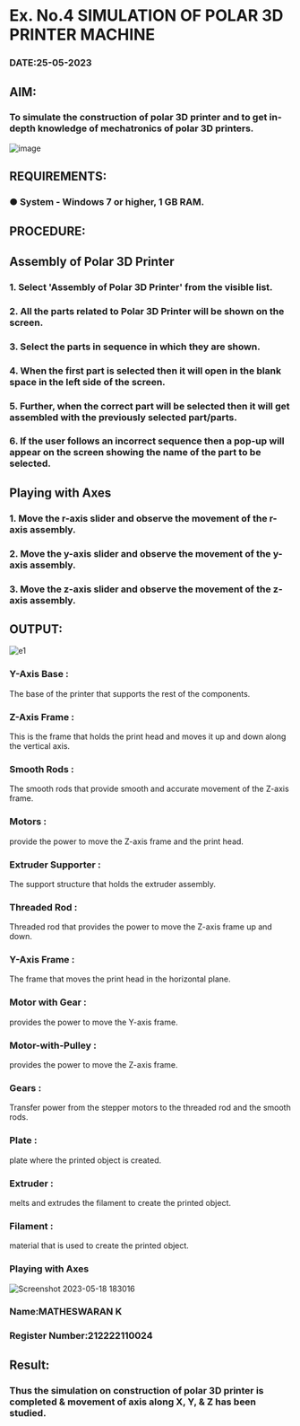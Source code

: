 # Ex. No.4 SIMULATION OF POLAR 3D PRINTER MACHINE
### DATE:25-05-2023
## AIM:
### To simulate the construction of polar 3D printer and to get in-depth knowledge of mechatronics of polar 3D printers.
![image](https://github.com/Sellakumar1987/Ex.-No.-4---SIMULATION-OF-POLAR-3D-PRINTER-MACHINE/assets/113594316/b551f195-9877-49a2-99bb-a9efcfb3381a)
## REQUIREMENTS:
### ●	System - Windows 7 or higher, 1 GB RAM.

## PROCEDURE:

## Assembly of Polar 3D Printer
### 1.	Select 'Assembly of Polar 3D Printer' from the visible list.
### 2.	All the parts related to Polar 3D Printer will be shown on the screen.
### 3.	Select the parts in sequence in which they are shown.
### 4.	When the first part is selected then it will open in the blank space in the left side of the screen.
### 5.	Further, when the correct part will be selected then it will get assembled with the previously selected part/parts.
### 6.	If the user follows an incorrect sequence then a pop-up will appear on the screen showing the name of the part to be selected.

## Playing with Axes
### 1.	Move the r-axis slider and observe the movement of the r-axis assembly.
### 2.	Move the y-axis slider and observe the movement of the y-axis assembly.
### 3.	Move the z-axis slider and observe the movement of the z-axis assembly.

## OUTPUT:
![e1](https://github.com/mathes6112004/Ex.-No.-4---SIMULATION-OF-POLAR-3D-PRINTER-MACHINE/assets/119477782/9064232d-b0e7-48f0-b6be-5ee7a8a1c9a4)
### Y-Axis Base :
The base of the printer that supports the rest of the components.

### Z-Axis Frame :
This is the frame that holds the print head and moves it up and down along the vertical axis.

### Smooth Rods :
The smooth rods that provide smooth and accurate movement of the Z-axis frame.

### Motors :
provide the power to move the Z-axis frame and the print head.

### Extruder Supporter :
The support structure that holds the extruder assembly.

### Threaded Rod :
Threaded rod that provides the power to move the Z-axis frame up and down.

### Y-Axis Frame :
The frame that moves the print head in the horizontal plane.

### Motor with Gear :
provides the power to move the Y-axis frame.

### Motor-with-Pulley :
provides the power to move the Z-axis frame.

### Gears :
Transfer power from the stepper motors to the threaded rod and the smooth rods.

### Plate :
plate where the printed object is created.

### Extruder :
melts and extrudes the filament to create the printed object.

### Filament :
material that is used to create the printed object.
### Playing with Axes
![Screenshot 2023-05-18 183016](https://github.com/ROHITJAIND/Ex.-No.-4---SIMULATION-OF-POLAR-3D-PRINTER-MACHINE/assets/118707073/204e6651-f90d-4ace-9216-b2d78c4cc0a9)
### Name:MATHESWARAN K
### Register Number:212222110024

## Result: 
### Thus the simulation on construction of polar 3D printer is completed & movement of axis along X, Y, & Z has been studied.
